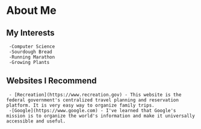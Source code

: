 # About Me
## My Interests
     -Computer Science
     -Sourdough Bread
     -Running Marathon
     -Growing Plants
## Websites I Recommend
     - [Recreation](https://www.recreation.gov) - This website is the federal government's centralized travel planning and reservation platform. It is very easy way to organize family trips.
     -[Google](https://www.google.com) - I've learned that Google's mission is to organize the world's information and make it universally accessible and useful. 